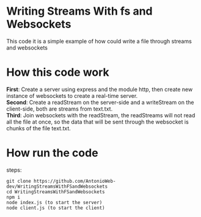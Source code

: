 # Writing Streams With fs and Websockets
  This code it is a simple example of how could write a file through streams and websockets

# How this code work
  <strong>First</strong>: Create a server using express and the module http, then create new instance of websockets to create a real-time server.<br/>
  <strong>Second</strong>: Create a readStream on the server-side and a writeStream on the client-side, both are streams from text.txt.<br/>
  <strong>Third</strong>: Join websockets with the readStream, the readStreams will not read all the file at once, so the data that will be sent through the websocket is chunks of the file text.txt.
  
# How run the code
  steps: 
  
    git clone https://github.com/AntonioWeb-dev/WritingStreamsWithFSandWebsockets
    cd WritingStreamsWithFSandWebsockets
    npm i
    node index.js (to start the server)
    node client.js (to start the client)
    
  

